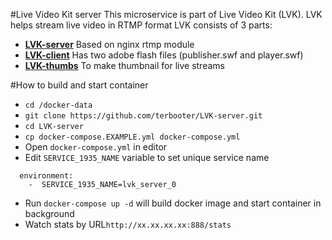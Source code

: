 #Live Video Kit server
This microservice is part of Live Video Kit (LVK).
LVK helps stream live video in RTMP format
LVK consists of 3 parts:
* [**LVK-server**](https://github.com/terbooter/LVK-server) Based on nginx rtmp module
* [**LVK-client**](https://github.com/terbooter/LVK-client) Has two adobe flash files (publisher.swf and player.swf)
* [**LVK-thumbs**](https://github.com/terbooter/LVK-thumbs) To make thumbnail for live streams


#How to build and start container
* `cd /docker-data`
* `git clone https://github.com/terbooter/LVK-server.git`
* `cd LVK-server`
* `cp docker-compose.EXAMPLE.yml docker-compose.yml`
* Open `docker-compose.yml` in editor
* Edit `SERVICE_1935_NAME` variable to set unique service name
```
  environment:
    -  SERVICE_1935_NAME=lvk_server_0
```
* Run `docker-compose up -d` will build docker image and start container in background
* Watch stats by URL`http://xx.xx.xx.xx:888/stats`